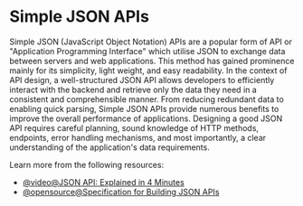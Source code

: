 # Simple JSON APIs

Simple JSON (JavaScript Object Notation) APIs are a popular form of API or "Application Programming Interface" which utilise JSON to exchange data between servers and web applications. This method has gained prominence mainly for its simplicity, light weight, and easy readability. In the context of API design, a well-structured JSON API allows developers to efficiently interact with the backend and retrieve only the data they need in a consistent and comprehensible manner. From reducing redundant data to enabling quick parsing, Simple JSON APIs provide numerous benefits to improve the overall performance of applications. Designing a good JSON API requires careful planning, sound knowledge of HTTP methods, endpoints, error handling mechanisms, and most importantly, a clear understanding of the application's data requirements.

Learn more from the following resources:

- [@video@JSON API: Explained in 4 Minutes](https://www.youtube.com/watch?v=N-4prIh7t38)
- [@opensource@Specification for Building JSON APIs](https://github.com/json-api/json-api)